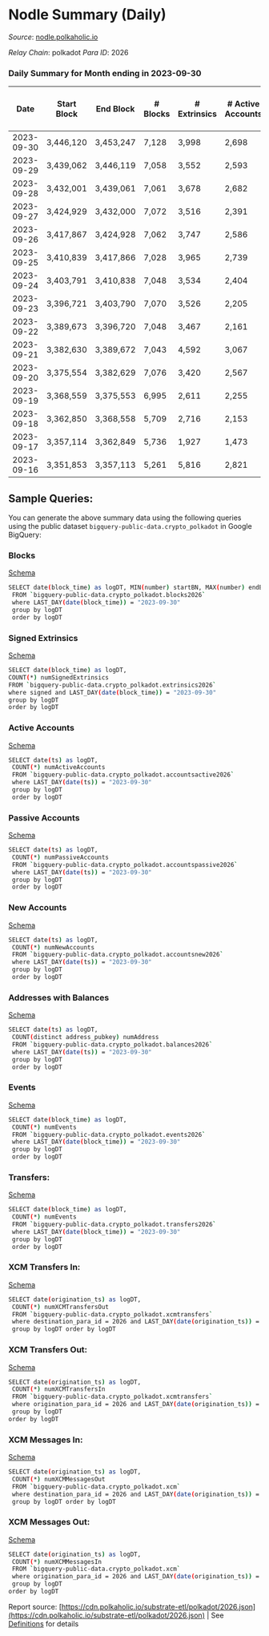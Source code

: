 # Nodle Summary (Daily)

_Source_: [nodle.polkaholic.io](https://nodle.polkaholic.io)

*Relay Chain*: polkadot
*Para ID*: 2026



### Daily Summary for Month ending in 2023-09-30


| Date    | Start Block | End Block | # Blocks | # Extrinsics | # Active Accounts | # Passive Accounts | # New Accounts | # Addresses | # Events  | # Transfers ($USD) | # XCM Transfers In ($USD) | # XCM Transfers Out ($USD) | # XCM In | # XCM Out | Issues |
|---------|-------------|-----------|----------|--------------|-------------------|--------------------|----------------|-------------|-----------|--------------------|---------------------------|----------------------------|----------|-----------|--------|
| 2023-09-30 | 3,446,120 | 3,453,247 | 7,128 | 3,998 | 2,698 | 26,810 | 430 | 830,917 | 151,022 | 109,986 (-) |   |   |  |  |  |
| 2023-09-29 | 3,439,062 | 3,446,119 | 7,058 | 3,552 | 2,593 | 29,611 | 500 | 830,491 | 146,237 | 107,712  |   |   |  | 1 |  |
| 2023-09-28 | 3,432,001 | 3,439,061 | 7,061 | 3,678 | 2,682 | 26,654 | 490 | 829,994 | 151,683 | 113,073 ($2.59) |   |   |  |  |  |
| 2023-09-27 | 3,424,929 | 3,432,000 | 7,072 | 3,516 | 2,391 | 24,876 | 422 | 829,507 | 159,982 | 121,417 ($13.27) |   |   |  |  |  |
| 2023-09-26 | 3,417,867 | 3,424,928 | 7,062 | 3,747 | 2,586 | 25,573 | 524 | 829,090 | 168,436 | 129,171 ($1.17) |   |   |  | 1 |  |
| 2023-09-25 | 3,410,839 | 3,417,866 | 7,028 | 3,965 | 2,739 | 25,595 | 484 | 828,572 | 172,285 | 130,910  |   |   |  | 1 |  |
| 2023-09-24 | 3,403,791 | 3,410,838 | 7,048 | 3,534 | 2,404 | 25,127 | 400 | 828,092 | 165,876 | 127,855 ($218.59) |   |   |  |  |  |
| 2023-09-23 | 3,396,721 | 3,403,790 | 7,070 | 3,526 | 2,205 | 24,172 | 433 | 827,694 | 164,707 | 127,588 ($17.42) |   |   |  |  |  |
| 2023-09-22 | 3,389,673 | 3,396,720 | 7,048 | 3,467 | 2,161 | 24,719 | 573 | 827,279 | 180,805 | 128,323  |   |   |  |  |  |
| 2023-09-21 | 3,382,630 | 3,389,672 | 7,043 | 4,592 | 3,067 | 24,489 | 479 | 826,716 | 176,805 | 131,281  |   |   |  |  |  |
| 2023-09-20 | 3,375,554 | 3,382,629 | 7,076 | 3,420 | 2,567 | 27,695 | 797 | 826,478 | 144,650 | 106,163  |   |   |  |  |  |
| 2023-09-19 | 3,368,559 | 3,375,553 | 6,995 | 2,611 | 2,255 | 28,740 | 645 | 825,683 | 87,495 | 50,576 ($22.38) |   |   |  |  |  |
| 2023-09-18 | 3,362,850 | 3,368,558 | 5,709 | 2,716 | 2,153 | 26,004 | 1,526 | 825,046 | 83,672 | 45,065 ($1.73) |   |   |  | 3 |  |
| 2023-09-17 | 3,357,114 | 3,362,849 | 5,736 | 1,927 | 1,473 | 35,695 | 6,099 | 823,529 | 101,849 | 47,847 ($2.17) |   |   |  |  |  |
| 2023-09-16 | 3,351,853 | 3,357,113 | 5,261 | 5,816 | 2,821 | 27,465 | 817,439 | 817,439 | 209,437 | 131,382  |   |   |  | 2 |  |

## Sample Queries:
You can generate the above summary data using the following queries using the public dataset `bigquery-public-data.crypto_polkadot` in Google BigQuery:


### Blocks 

[Schema](https://github.com/colorfulnotion/substrate-etl/blob/main/schema/blocks.json)

```bash
SELECT date(block_time) as logDT, MIN(number) startBN, MAX(number) endBN, COUNT(*) numBlocks 
 FROM `bigquery-public-data.crypto_polkadot.blocks2026`  
 where LAST_DAY(date(block_time)) = "2023-09-30" 
 group by logDT 
 order by logDT
```

### Signed Extrinsics 

[Schema](https://github.com/colorfulnotion/substrate-etl/blob/main/schema/extrinsics.json)

```bash
SELECT date(block_time) as logDT, 
COUNT(*) numSignedExtrinsics 
FROM `bigquery-public-data.crypto_polkadot.extrinsics2026`  
where signed and LAST_DAY(date(block_time)) = "2023-09-30" 
group by logDT 
order by logDT
```

### Active Accounts 

[Schema](https://github.com/colorfulnotion/substrate-etl/blob/main/schema/accountsactive.json)

```bash
SELECT date(ts) as logDT, 
 COUNT(*) numActiveAccounts 
 FROM `bigquery-public-data.crypto_polkadot.accountsactive2026` 
 where LAST_DAY(date(ts)) = "2023-09-30" 
 group by logDT 
 order by logDT
```

### Passive Accounts 

[Schema](https://github.com/colorfulnotion/substrate-etl/blob/main/schema/accountspassive.json)

```bash
SELECT date(ts) as logDT, 
 COUNT(*) numPassiveAccounts 
 FROM `bigquery-public-data.crypto_polkadot.accountspassive2026` 
 where LAST_DAY(date(ts)) = "2023-09-30" 
 group by logDT 
 order by logDT
```

### New Accounts 

[Schema](https://github.com/colorfulnotion/substrate-etl/blob/main/schema/accountsnew.json)

```bash
SELECT date(ts) as logDT, 
 COUNT(*) numNewAccounts 
 FROM `bigquery-public-data.crypto_polkadot.accountsnew2026` 
 where LAST_DAY(date(ts)) = "2023-09-30" 
 group by logDT
 order by logDT
```

### Addresses with Balances 

[Schema](https://github.com/colorfulnotion/substrate-etl/blob/main/schema/balances.json)

```bash
SELECT date(ts) as logDT,
 COUNT(distinct address_pubkey) numAddress 
 FROM `bigquery-public-data.crypto_polkadot.balances2026` 
 where LAST_DAY(date(ts)) = "2023-09-30" 
 group by logDT 
 order by logDT
```

### Events 

[Schema](https://github.com/colorfulnotion/substrate-etl/blob/main/schema/events.json)

```bash
SELECT date(block_time) as logDT, 
 COUNT(*) numEvents 
 FROM `bigquery-public-data.crypto_polkadot.events2026` 
 where LAST_DAY(date(block_time)) = "2023-09-30" 
 group by logDT 
 order by logDT
```

### Transfers:

[Schema](https://github.com/colorfulnotion/substrate-etl/blob/main/schema/transfers.json)

```bash
SELECT date(block_time) as logDT, 
 COUNT(*) numEvents 
 FROM `bigquery-public-data.crypto_polkadot.transfers2026` 
 where LAST_DAY(date(block_time)) = "2023-09-30" 
 group by logDT 
 order by logDT
```

### XCM Transfers In: 

[Schema](https://github.com/colorfulnotion/substrate-etl/blob/main/schema/xcmtransfers.json)

```bash
SELECT date(origination_ts) as logDT, 
 COUNT(*) numXCMTransfersOut 
 FROM `bigquery-public-data.crypto_polkadot.xcmtransfers` 
 where destination_para_id = 2026 and LAST_DAY(date(origination_ts)) = "2023-09-30" 
 group by logDT order by logDT
```

### XCM Transfers Out: 

[Schema](https://github.com/colorfulnotion/substrate-etl/blob/main/schema/xcmtransfers.json)

```bash
SELECT date(origination_ts) as logDT, 
 COUNT(*) numXCMTransfersIn 
 FROM `bigquery-public-data.crypto_polkadot.xcmtransfers` 
 where origination_para_id = 2026 and LAST_DAY(date(origination_ts)) = "2023-09-30" 
 group by logDT 
order by logDT
```

### XCM Messages In: 

[Schema](https://github.com/colorfulnotion/substrate-etl/blob/main/schema/xcm.json)

```bash
SELECT date(origination_ts) as logDT, 
 COUNT(*) numXCMMessagesOut 
 FROM `bigquery-public-data.crypto_polkadot.xcm` 
 where destination_para_id = 2026 and LAST_DAY(date(origination_ts)) = "2023-09-30" 
 group by logDT order by logDT
```

### XCM Messages Out: 

[Schema](https://github.com/colorfulnotion/substrate-etl/blob/main/schema/xcm.json)

```bash
SELECT date(origination_ts) as logDT, 
 COUNT(*) numXCMMessagesIn 
 FROM `bigquery-public-data.crypto_polkadot.xcm` 
 where origination_para_id = 2026 and LAST_DAY(date(origination_ts)) = "2023-09-30" 
 group by logDT 
order by logDT
```


Report source: [https://cdn.polkaholic.io/substrate-etl/polkadot/2026.json](https://cdn.polkaholic.io/substrate-etl/polkadot/2026.json) | See [Definitions](/DEFINITIONS.md) for details
